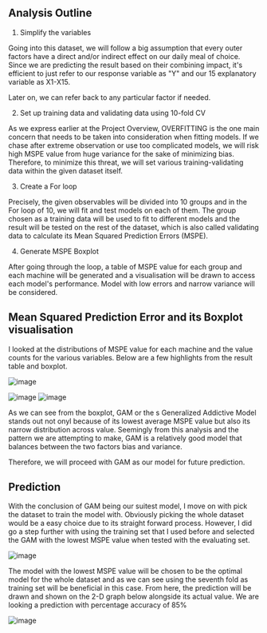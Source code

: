 ## Analysis Outline

1. Simplify the variables  

Going into this dataset, we will follow a big assumption that every outer factors have a direct and/or indirect effect on our daily meal of choice. Since we are predicting the result based on their combining impact, it's efficient to just refer to our response variable as "Y" and our 15 explanatory variable as X1-X15.

Later on, we can refer back to any particular factor if needed. 

2. Set up training data and validating data using 10-fold CV

As we express earlier at the Project Overview, OVERFITTING is the one main concern that needs to be taken into consideration when fitting models. If we chase after extreme observation or use too complicated models, we will risk high MSPE value from huge variance for the sake of minimizing bias. Therefore, to minimize this threat, we will set various training-validating data within the given dataset itself. 

3. Create a For loop 

Precisely, the given observables will be divided into 10 groups and in the For loop of 10, we will fit and test models on each of them. The group chosen as a training data will be used to fit to different models and the result will be tested on the rest of the dataset, which is also called validating data to calculate its Mean Squared Prediction Errors (MSPE). 

4. Generate MSPE Boxplot 
 
After going through the loop, a table of MSPE value for each group and each machine will be generated and a visualisation will be drawn to access each model's performance. Model with low errors and narrow variance will be considered.

## Mean Squared Prediction Error and its Boxplot visualisation

I looked at the distributions of MSPE value for each machine and the value counts for the various variables. Below are a few highlights from the result table and boxplot.


![image](https://user-images.githubusercontent.com/108549500/195474174-c3ab60f1-6c1a-4d53-8984-920a5030c059.png)

![image](https://user-images.githubusercontent.com/108549500/195474667-8de4b527-dc42-453a-9fff-b8c9292d7eab.png)                        ![image](https://user-images.githubusercontent.com/108549500/195474757-37981107-1e72-4c2a-bb2b-4dc708226d73.png)

As we can see from the boxplot, GAM or the s Generalized Addictive Model stands out not onyl because of its lowest average MSPE value but also its narrow distribution across value. Seemingly from this analysis and the pattern we are attempting to make, GAM is a relatively good model that balances between the two factors bias and variance. 

Therefore, we will proceed with GAM as our model for future prediction. 

## Prediction
With the conclusion of GAM being our suitest model, I move on with pick the dataset to train the model with. Obviously picking the whole dataset would be a easy choice due to its straight forward process. However, I did go a step further with using the training set that I used before and selected the GAM with the lowest MSPE value when tested with the evaluating set. 

![image](https://user-images.githubusercontent.com/108549500/195496821-857f8ced-b938-4281-ae89-99176c725f94.png)

The model with the lowest MSPE value will be chosen to be the optimal model for the whole dataset and as we can see using the seventh fold as training set will be beneficial in this case. From here, the prediction will be drawn and shown on the 2-D graph below alongside its actual value. We are looking a prediction with percentage accuracy of 85%

![image](https://user-images.githubusercontent.com/108549500/195496200-c676eb0e-692a-40ef-b5be-7baa3685ca28.png)








